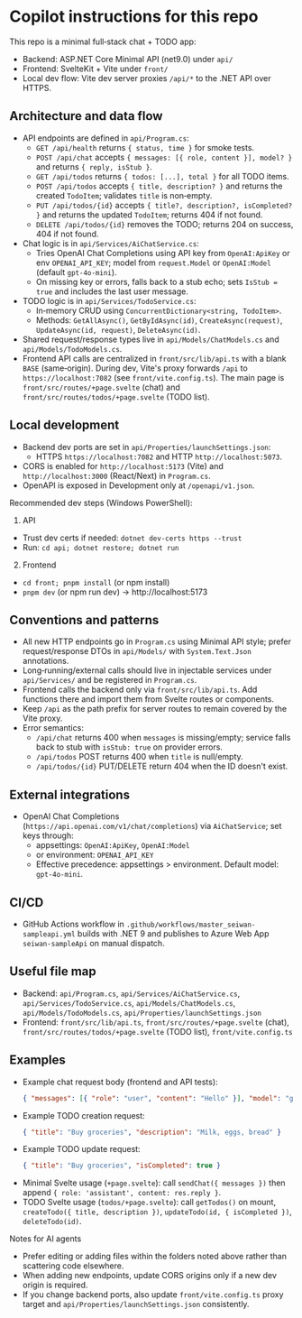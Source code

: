 # Copilot instructions for this repo

This repo is a minimal full‑stack chat + TODO app:
- Backend: ASP.NET Core Minimal API (net9.0) under `api/`
- Frontend: SvelteKit + Vite under `front/`
- Local dev flow: Vite dev server proxies `/api/*` to the .NET API over HTTPS.

## Architecture and data flow
- API endpoints are defined in `api/Program.cs`:
  - `GET /api/health` returns `{ status, time }` for smoke tests.
  - `POST /api/chat` accepts `{ messages: [{ role, content }], model? }` and returns `{ reply, isStub }`.
  - `GET /api/todos` returns `{ todos: [...], total }` for all TODO items.
  - `POST /api/todos` accepts `{ title, description? }` and returns the created `TodoItem`; validates `title` is non‑empty.
  - `PUT /api/todos/{id}` accepts `{ title?, description?, isCompleted? }` and returns the updated `TodoItem`; returns 404 if not found.
  - `DELETE /api/todos/{id}` removes the TODO; returns 204 on success, 404 if not found.
- Chat logic is in `api/Services/AiChatService.cs`:
  - Tries OpenAI Chat Completions using API key from `OpenAI:ApiKey` or env `OPENAI_API_KEY`; model from `request.Model` or `OpenAI:Model` (default `gpt-4o-mini`).
  - On missing key or errors, falls back to a stub echo; sets `IsStub = true` and includes the last user message.
- TODO logic is in `api/Services/TodoService.cs`:
  - In‑memory CRUD using `ConcurrentDictionary<string, TodoItem>`.
  - Methods: `GetAllAsync()`, `GetByIdAsync(id)`, `CreateAsync(request)`, `UpdateAsync(id, request)`, `DeleteAsync(id)`.
- Shared request/response types live in `api/Models/ChatModels.cs` and `api/Models/TodoModels.cs`.
- Frontend API calls are centralized in `front/src/lib/api.ts` with a blank `BASE` (same‑origin). During dev, Vite's proxy forwards `/api` to `https://localhost:7082` (see `front/vite.config.ts`). The main page is `front/src/routes/+page.svelte` (chat) and `front/src/routes/todos/+page.svelte` (TODO list).

## Local development
- Backend dev ports are set in `api/Properties/launchSettings.json`:
  - HTTPS `https://localhost:7082` and HTTP `http://localhost:5073`.
- CORS is enabled for `http://localhost:5173` (Vite) and `http://localhost:3000` (React/Next) in `Program.cs`.
- OpenAPI is exposed in Development only at `/openapi/v1.json`.

Recommended dev steps (Windows PowerShell):
1) API
- Trust dev certs if needed: `dotnet dev-certs https --trust`
- Run: `cd api; dotnet restore; dotnet run`
2) Frontend
- `cd front; pnpm install` (or npm install)
- `pnpm dev` (or npm run dev) → http://localhost:5173

## Conventions and patterns
- All new HTTP endpoints go in `Program.cs` using Minimal API style; prefer request/response DTOs in `api/Models/` with `System.Text.Json` annotations.
- Long‑running/external calls should live in injectable services under `api/Services/` and be registered in `Program.cs`.
- Frontend calls the backend only via `front/src/lib/api.ts`. Add functions there and import them from Svelte routes or components.
- Keep `/api` as the path prefix for server routes to remain covered by the Vite proxy.
- Error semantics: 
  - `/api/chat` returns 400 when `messages` is missing/empty; service falls back to stub with `isStub: true` on provider errors.
  - `/api/todos` POST returns 400 when `title` is null/empty.
  - `/api/todos/{id}` PUT/DELETE return 404 when the ID doesn't exist.

## External integrations
- OpenAI Chat Completions (`https://api.openai.com/v1/chat/completions`) via `AiChatService`; set keys through:
  - appsettings: `OpenAI:ApiKey`, `OpenAI:Model`
  - or environment: `OPENAI_API_KEY`
  - Effective precedence: appsettings > environment. Default model: `gpt-4o-mini`.

## CI/CD
- GitHub Actions workflow in `.github/workflows/master_seiwan-sampleapi.yml` builds with .NET 9 and publishes to Azure Web App `seiwan-sampleApi` on manual dispatch.

## Useful file map
- Backend: `api/Program.cs`, `api/Services/AiChatService.cs`, `api/Services/TodoService.cs`, `api/Models/ChatModels.cs`, `api/Models/TodoModels.cs`, `api/Properties/launchSettings.json`
- Frontend: `front/src/lib/api.ts`, `front/src/routes/+page.svelte` (chat), `front/src/routes/todos/+page.svelte` (TODO list), `front/vite.config.ts`

## Examples
- Example chat request body (frontend and API tests):
  ```json
  { "messages": [{ "role": "user", "content": "Hello" }], "model": "gpt-4o-mini" }
  ```
- Example TODO creation request:
  ```json
  { "title": "Buy groceries", "description": "Milk, eggs, bread" }
  ```
- Example TODO update request:
  ```json
  { "title": "Buy groceries", "isCompleted": true }
  ```
- Minimal Svelte usage (`+page.svelte`): call `sendChat({ messages })` then append `{ role: 'assistant', content: res.reply }`.
- TODO Svelte usage (`todos/+page.svelte`): call `getTodos()` on mount, `createTodo({ title, description })`, `updateTodo(id, { isCompleted })`, `deleteTodo(id)`.

Notes for AI agents
- Prefer editing or adding files within the folders noted above rather than scattering code elsewhere.
- When adding new endpoints, update CORS origins only if a new dev origin is required.
- If you change backend ports, also update `front/vite.config.ts` proxy target and `api/Properties/launchSettings.json` consistently.
